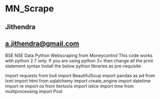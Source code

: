 # MN_Scrape
## Jithendra
## a.jithendra@gmail.com

BSE NSE Data Python Webscraping from Moneycontrol 
This code works with python 2.7 only. If you are using python 3+ then change all the print statement syntax
Install the below python libraries as pre-requisite

import requests
from bs4 import BeautifulSoup
import pandas as pd
from lxml import html
from sqlalchemy import create_engine
import datetime
import re
import os
from itertools import islice
import time
from multiprocessing import Pool
